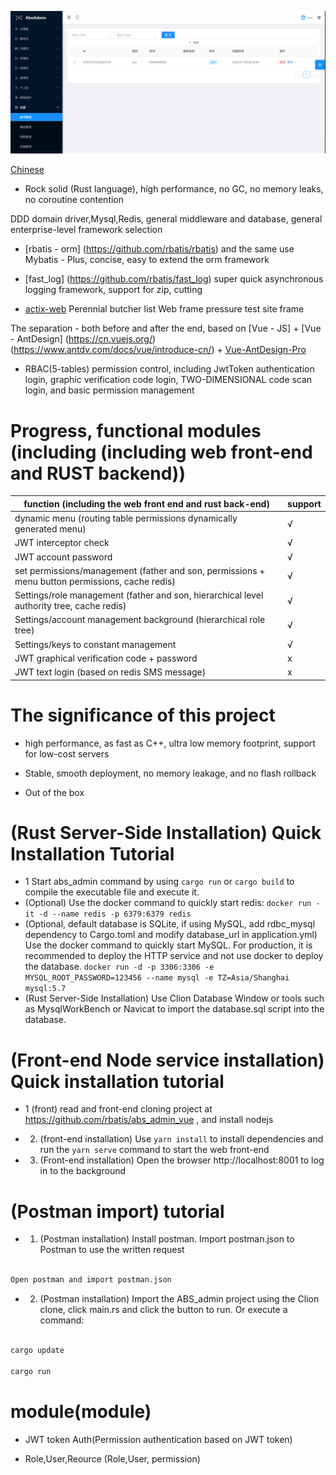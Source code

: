 ![demo2](demo1.png)

[Chinese](README_CH.md)

- Rock solid (Rust language), high performance, no GC, no memory leaks, no coroutine contention

DDD domain driver,Mysql,Redis, general middleware and database, general enterprise-level framework selection

- [rbatis - orm] (https://github.com/rbatis/rbatis) and the same use Mybatis - Plus, concise, easy to extend the orm framework

- [fast_log] (https://github.com/rbatis/fast_log) super quick asynchronous logging framework, support for zip, cutting

- [actix-web](https://actix.rs/) Perennial butcher list Web frame pressure test site frame

The separation - both before and after the end, based on [Vue - JS] + [Vue - AntDesign] (https://cn.vuejs.org/) (https://www.antdv.com/docs/vue/introduce-cn/) + [Vue-AntDesign-Pro](https://pro.antdv.com/)

- RBAC(5-tables) permission control, including JwtToken authentication login, graphic verification code login, TWO-DIMENSIONAL code scan login, and basic permission management



# Progress, functional modules (including (including web front-end and RUST backend))



| function (including the web front end and rust back-end) | support |
| -------------------------------------------------------- | ------------------ |
| dynamic menu (routing table permissions dynamically generated menu) | √ |
| JWT interceptor check | √ |
| JWT account password | √ |
| set permissions/management (father and son, permissions + menu button permissions, cache redis) | √ |
| Settings/role management (father and son, hierarchical level authority tree, cache redis) | √ |
| Settings/account management background (hierarchical role tree) | √ |
| Settings/keys to constant management | √ |
| JWT graphical verification code + password |  x |
| JWT text login (based on redis SMS message) |  x |



# The significance of this project



- high performance, as fast as C++, ultra low memory footprint, support for low-cost servers

- Stable, smooth deployment, no memory leakage, and no flash rollback

- Out of the box



# (Rust Server-Side Installation) Quick Installation Tutorial

* 1 Start abs_admin command by using `cargo run` or `cargo build` to compile the executable file and execute it.
* (Optional) Use the docker command to quickly start redis: `docker run -it -d --name redis -p 6379:6379 redis`
* (Optional, default database is SQLite, if using MySQL, add rdbc_mysql dependency to Cargo.toml and modify database_url in application.yml) Use the docker command to quickly start MySQL. For production, it is recommended to deploy the HTTP service and not use docker to deploy the database. `docker run -d -p 3306:3306 -e MYSQL_ROOT_PASSWORD=123456 --name mysql -e TZ=Asia/Shanghai mysql:5.7`
* (Rust Server-Side Installation) Use Clion Database Window or tools such as MysqlWorkBench or Navicat to import the database.sql script into the database.


# (Front-end Node service installation) Quick installation tutorial



- 1 (front) read and front-end cloning project at https://github.com/rbatis/abs_admin_vue , and install nodejs



- 2. (front-end installation) Use `yarn install` to install dependencies  and run the `yarn serve` command to start the web front-end



- 3. (Front-end installation) Open the browser http://localhost:8001 to log in to the background



# (Postman import) tutorial



- 1. (Postman installation) Install postman. Import postman.json to Postman to use the written request



```cmd

Open postman and import postman.json

```



- 2. (Postman installation) Import the ABS_admin project using the Clion clone, click main.rs and click the button to run. Or execute a command:



```cmd

cargo update

cargo run

```



# module(module)



- JWT token Auth(Permission authentication based on JWT token)

- Role,User,Reource (Role,User, permission)
